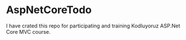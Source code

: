 # AspNetCoreTodo

I have crated this repo for participating and training Kodluyoruz ASP.Net Core MVC course.

